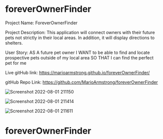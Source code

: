 # foreverOwnerFinder
Project Name: ForeverOwnerFinder

Project Description: This application will connect owners with their future pets not strictly in their local areas. In addition, it will display directions to shelters.

User Story: AS A future pet owner I WANT to be able to find and locate prospective pets outside of my local area SO THAT I can find the perfect pet for me

Live gitHub link: https://marioarmstrong.github.io/foreverOwnerFinder/

gitHub Repo Link: https://github.com/MarioArmstrong/foreverOwnerFinder

![Screenshot 2022-08-01 211150](https://user-images.githubusercontent.com/89109707/182296987-254c0362-c87a-443b-9645-b69fd32b9439.jpg)

![Screenshot 2022-08-01 211414](https://user-images.githubusercontent.com/89109707/182297014-af9b6c1c-e737-4138-a002-dafa6e9a41ae.jpg)

![Screenshot 2022-08-01 211611](https://user-images.githubusercontent.com/89109707/182297181-33df5f8e-d9f2-4fe5-bfbd-ab291a6aae59.jpg)
# foreverOwnerFinder
